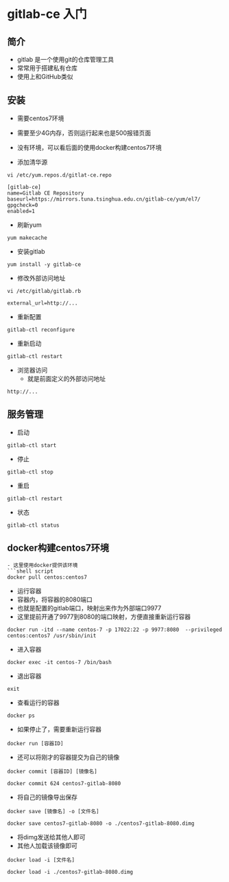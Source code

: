 # gitlab-ce 入门

## 简介
- gitlab 是一个使用git的仓库管理工具
- 常常用于搭建私有仓库
- 使用上和GitHub类似

## 安装
- 需要centos7环境
- 需要至少4G内存，否则运行起来也是500报错页面

- 没有环境，可以看后面的使用docker构建centos7环境
- 添加清华源
```shell script
vi /etc/yum.repos.d/gitlat-ce.repo
```
```shell script
[gitlab-ce]
name=Gitlab CE Repository
baseurl=https://mirrors.tuna.tsinghua.edu.cn/gitlab-ce/yum/el7/
gpgcheck=0
enabled=1
```
- 刷新yum
```shell script
yum makecache
```
- 安装gitlab
```shell script
yum install -y gitlab-ce
```
- 修改外部访问地址
```shell script
vi /etc/gitlab/gitlab.rb
```
```shell script
external_url=http://...
```
- 重新配置
```shell script
gitlab-ctl reconfigure
```
- 重新启动
```shell script
gitlab-ctl restart
```
- 浏览器访问
    - 就是前面定义的外部访问地址
```shell script
http://...
```

## 服务管理
- 启动
```shell script
gitlab-ctl start
```
- 停止
```shell script
gitlab-ctl stop
```
- 重启
```shell script
gitlab-ctl restart
```
- 状态
```shell script
gitlab-ctl status
```

## docker构建centos7环境
```shell script
- 这里使用docker提供该环境
```shell script
docker pull centos:centos7
```
- 运行容器
- 容器内，将容器的8080端口
- 也就是配置的gitlab端口，映射出来作为外部端口9977
- 这里提前开通了9977到8080的端口映射，方便直接重新运行容器
```shell script
docker run -itd --name centos-7 -p 17022:22 -p 9977:8080  --privileged centos:centos7 /usr/sbin/init 
```
- 进入容器
```shell script
docker exec -it centos-7 /bin/bash
```
- 退出容器
```shell script
exit
```
- 查看运行的容器
```shell script
docker ps
```
- 如果停止了，需要重新运行容器
```shell script
docker run [容器ID]
```
- 还可以将刚才的容器提交为自己的镜像
```shell script
docker commit [容器ID] [镜像名]

docker commit 624 centos7-gitlab-8080
```
- 将自己的镜像导出保存
```shell script
docker save [镜像名] -o [文件名]

docker save centos7-gitlab-8080 -o ./centos7-gitlab-8080.dimg
```
- 将dimg发送给其他人即可
- 其他人加载该镜像即可
```shell script
docker load -i [文件名] 

docker load -i ./centos7-gitlab-8080.dimg
```